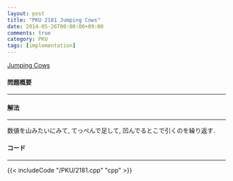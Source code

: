 ```yaml
---
layout: post
title: "PKU 2181 Jumping Cows"
date: 2014-05-26T00:00:00+09:00
comments: true
category: PKU
tags: [implementation]
---
```


[Jumping Cows](http://poj.org/problem?id=2181)

#### 問題概要

****

#### 解法

****

数値を山みたいにみて, てっぺんで足して, 凹んでるとこで引くのを繰り返す.

#### コード

****

{{< includeCode "/PKU/2181.cpp" "cpp" >}}
